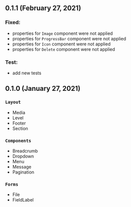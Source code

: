 ## 0.1.1 (February 27, 2021)

### Fixed:

- properties for `Image` component were not applied
- properties for `ProgressBar` component were not applied
- properties for `Icon` component were not applied
- properties for `Delete` component were not applied

### Test:

- add new tests

## 0.1.0 (January 27, 2021)

### `Layout`

- Media
- Level
- Footer
- Section

### `Components`

- Breadcrumb
- Dropdown
- Menu
- Message
- Pagination

### `Forms`

- File
- FieldLabel
